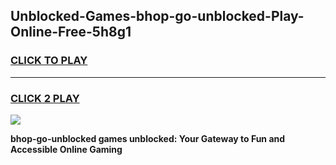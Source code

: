 
## Unblocked-Games-bhop-go-unblocked-Play-Online-Free-5h8g1
<h3>
<a href="https://premium76.site?title=bhop-go-unblocked&ref=26A">CLICK TO PLAY</a></h3>
<hr>

<h3>
<a href="https://premium76.site?title=bhop-go-unblocked&ref=26A">CLICK 2 PLAY</a>
  
</h3>

<a href="https://premium76.site?title=bhop-go-unblocked&ref=26A"><img src="https://clearcache.store/games.png"></a>


**bhop-go-unblocked games unblocked: Your Gateway to Fun and Accessible Online Gaming**
